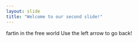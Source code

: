```yaml
---
layout: slide
title: "Welcome to our second slide!"
---
```

fartin in the free world 
Use the left arrow to go back!
